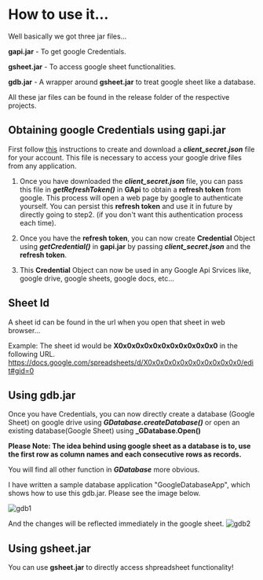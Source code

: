 # How to use it...

Well basically we got three jar files...

**gapi.jar** - To get google Credentials.

**gsheet.jar** - To access google sheet functionalities.

**gdb.jar** - A wrapper around **gsheet.jar** to treat google sheet like a database.

All these jar files can be found in the release folder of the respective projects.

## Obtaining google Credentials using **gapi.jar**
First follow [this](https://developers.google.com/sheets/api/quickstart/java) instructions to create and download a **_client_secret.json_** file for your account. This file is necessary to access your google drive files from any application.

1. Once you have downloaded the **_client_secret.json_** file, you can pass this file in **_getRefreshToken()_** in **GApi** to obtain a **refresh token** from google. This process will open a web page by google to authenticate yourself. You can persist this **refresh token** and use it in future by directly going to step2. (if you don't want this authentication process each time).

2. Once you have the **refresh token**, you can now create **Credential** Object using **_getCredential()_** in **gapi.jar** by passing **_client_secret.json_** and the **refresh token**. 

3. This **Credential** Object can now be used in any Google Api Srvices like, google drive, google sheets, google docs, etc...

## Sheet Id
A sheet id can be found in the url when you open that sheet in web browser...

Example: The sheet id would be **X0x0x0x0x0x0x0x0x0x0x0x0** in the following URL.
https://docs.google.com/spreadsheets/d/X0x0x0x0x0x0x0x0x0x0x0x0/edit#gid=0

## Using gdb.jar
Once you have Credentials, you can now directly create a database (Google Sheet) on google drive using **_GDatabase.createDatabase()_**  or open an existing database(Google Sheet) using **_GDatabase.Open()**

**Please Note: The idea behind using google sheet as a database is to, use the first row as column names and each consecutive rows as records.**

You will find all other function in **_GDatabase_** more obvious.

I have written a sample database application "GoogleDatabaseApp", which shows how to use this gdb.jar. Please see the image below.

![gdb1](https://user-images.githubusercontent.com/6127328/30237189-c242c79c-94e1-11e7-8b3d-f23dc09b2345.JPG)

And the changes will be reflected immediately in the google sheet.
![gdb2](https://user-images.githubusercontent.com/6127328/30237204-f3a1f47a-94e1-11e7-822d-f64d41f7aa73.JPG)


## Using gsheet.jar
You can use **gsheet.jar** to directly access shpreadsheet functionality!

